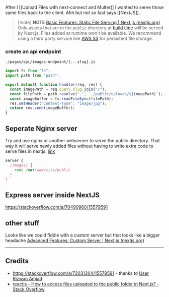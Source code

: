 After I [[Upload Files with next-connect and Multer]] I wanted to serve those same files back to the client. Ahh but not so fast says [[NextJS]]. 

> [!note] **NOTE** [Basic Features: Static File Serving | Next.js (nextjs.org)](https://nextjs.org/docs/basic-features/static-file-serving)
> Only assets that are in the `public` directory at [build time](https://nextjs.org/docs/api-reference/cli#build) will be served by Next.js. Files added at runtime won't be available. We recommend using a third party service like [AWS S3](https://aws.amazon.com/s3/) for persistent file storage.

### create an api endpoint
`./pages/api/images-endpoint/[...slug].js`
```javascript
import fs from "fs";
import path from "path";

export default function handler(req, res) {
  const imagePath = req.query.slug.join("/");
  const filePath = path.resolve(".", `./public/uploads/${imagePath}`);
  const imageBuffer = fs.readFileSync(filePath);
  res.setHeader("Content-Type", "image/jpg");
  return res.send(imageBuffer);
}
```

## Seperate Nginx server

Try and use nginx or another webserver to serve the public directory. That way it will serve newly added files without having to write extra code to serve files in nextjs. [link](https://stackoverflow.com/users/989394/bas080)

```javascript
server {
  /images/ {
    root /var/www/site/public
  }
}
```

## Express server inside NextJS
https://stackoverflow.com/a/70490960/15579591

## other stuff
Looks like we could fiddle with a custom server but that looks like a bigger headache [Advanced Features: Custom Server | Next.js (nextjs.org)](https://nextjs.org/docs/advanced-features/custom-server)

---
## Credits
- https://stackoverflow.com/a/72031304/15579591 - thanks to [User Rizwan Amjad ](https://stackoverflow.com/users/11503874/rizwan-amjad)
- [reactjs - How to access files uploaded to the public folder in Next.js? - Stack Overflow](https://stackoverflow.com/questions/68225815/how-to-access-files-uploaded-to-the-public-folder-in-next-js#:~:text=From%20Next.js%20documentation%3A%20Only%20assets%20that%20are%20in,to%20them%20in%20the%20app%20at%20run%20time.)